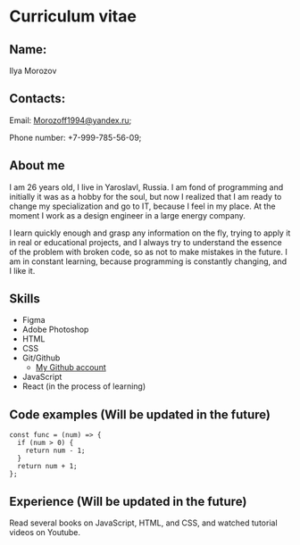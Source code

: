 # Curriculum vitae
## Name:
Ilya Morozov
## Contacts:
Email: Morozoff1994@yandex.ru;

Phone number: +7-999-785-56-09;
## About me
I am 26 years old, I live in Yaroslavl, Russia. I am fond of programming and initially it was as a hobby for the soul, but now I realized that I am ready to change my specialization and go to IT, because I feel in my place. At the moment I work as a design engineer in a large energy company.

I learn quickly enough and grasp any information on the fly, trying to apply it in real or educational projects, and I always try to understand the essence of the problem with broken code, so as not to make mistakes in the future. I am in constant learning, because programming is constantly changing, and I like it.
## Skills
* Figma 
* Adobe Photoshop 
* HTML
* CSS
* Git/Github
   * [My Github account](https://github.com/IlayMorozoff)
* JavaScript
* React (in the process of learning)
## Code examples (Will be updated in the future)
```
const func = (num) => {  
  if (num > 0) {  
    return num - 1;  
  }
  return num + 1;  
}; 
```
## Experience (Will be updated in the future)
Read several books on JavaScript, HTML, and CSS, and watched tutorial videos on Youtube.
